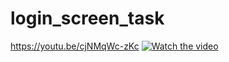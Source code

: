 # login_screen_task

https://youtu.be/cjNMqWc-zKc
[![Watch the video](http://i3.ytimg.com/vi/ddIHbBERsM0/hqdefault.jpg)](https://youtu.be/ddIHbBERsM0)

